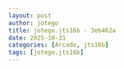 ```yaml
---
layout: post
author: jotego
title: jotego.jts16b - 3eb462a
date: 2025-10-31
categories: [Arcade, jts16b]
tags: [jotego.jts16b]
---
```


